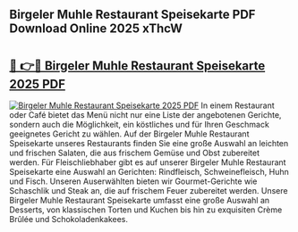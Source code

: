 ## Birgeler Muhle Restaurant Speisekarte PDF Download Online 2025 xThcW

# <h2><a href="http://gc6s9eo.nevu.top/?p=Birgeler+Muhle+Restaurant+Speisekarte">🔗 👉🔴 Birgeler Muhle Restaurant Speisekarte 2025 PDF</a></h2>

[![Birgeler Muhle Restaurant Speisekarte 2025 PDF](https://i.imgur.com/dBaPXMq.png)](http://gc6s9eo.nevu.top/?p=Birgeler+Muhle+Restaurant+Speisekarte)
In einem Restaurant oder Café bietet das Menü nicht nur eine Liste der angebotenen Gerichte, sondern auch die Möglichkeit, ein köstliches und für Ihren Geschmack geeignetes Gericht zu wählen. Auf der Birgeler Muhle Restaurant Speisekarte unseres Restaurants finden Sie eine große Auswahl an leichten und frischen Salaten, die aus frischem Gemüse und Obst zubereitet werden. Für Fleischliebhaber gibt es auf unserer Birgeler Muhle Restaurant Speisekarte eine Auswahl an Gerichten: Rindfleisch, Schweinefleisch, Huhn und Fisch. Unseren Auserwählten bieten wir Gourmet-Gerichte wie Schaschlik und Steak an, die auf frischem Feuer zubereitet werden. Unsere Birgeler Muhle Restaurant Speisekarte umfasst eine große Auswahl an Desserts, von klassischen Torten und Kuchen bis hin zu exquisiten Crème Brûlée und Schokoladenkakees.
